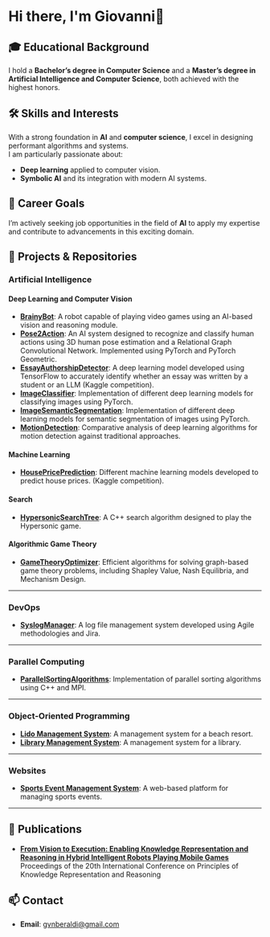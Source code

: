 # Hi there, I'm Giovanni👋

## 🎓 Educational Background  
I hold a **Bachelor’s degree in Computer Science** and a **Master’s degree in Artificial Intelligence and Computer Science**, both achieved with the highest honors.

## 🛠️ Skills and Interests
With a strong foundation in **AI** and **computer science**, I excel in designing performant algorithms and systems.  
I am particularly passionate about:
- **Deep learning** applied to computer vision.
- **Symbolic AI** and its integration with modern AI systems.

## 🚀 Career Goals
I’m actively seeking job opportunities in the field of **AI** to apply my expertise and contribute to advancements in this exciting domain.

## 📂 Projects & Repositories

### Artificial Intelligence

#### Deep Learning and Computer Vision  
- **[BrainyBot](https://github.com/DeMaCS-UNICAL/BrainyBot)**: A robot capable of playing video games using an AI-based vision and reasoning module.  
- **[Pose2Action](https://github.com/gvnberaldi/Pose2Action)**: An AI system designed to recognize and classify human actions using 3D human pose estimation and a Relational Graph Convolutional Network. Implemented using PyTorch and PyTorch Geometric.  
- **[EssayAuthorshipDetector](https://github.com/gvnberaldi/EssayAuthorshipDetector)**: A deep learning model developed using TensorFlow to accurately identify whether an essay was written by a student or an LLM (Kaggle competition).  
- **[ImageClassifier](https://github.com/gvnberaldi/ImageClassifier)**: Implementation of different deep learning models for classifying images using PyTorch.  
- **[ImageSemanticSegmentation](https://github.com/gvnberaldi/ImageSemanticSegmentation)**: Implementation of different deep learning models for semantic segmentation of images using PyTorch.  
- **[MotionDetection](https://github.com/gvnberaldi/MotionDetection)**: Comparative analysis of deep learning algorithms for motion detection against traditional approaches.

#### Machine Learning  
- **[HousePricePrediction](https://github.com/gvnberaldi/HousePricePrediction)**: Different machine learning models developed to predict house prices. (Kaggle competition).  

#### Search  
- **[HypersonicSearchTree](https://github.com/gvnberaldi/HypersonicSearchTree)**: A C++ search algorithm designed to play the Hypersonic game.  

#### Algorithmic Game Theory  
- **[GameTheoryOptimizer](https://github.com/gvnberaldi/GameTheoryOptimizer)**: Efficient algorithms for solving graph-based game theory problems, including Shapley Value, Nash Equilibria, and Mechanism Design.

---

### DevOps  
- **[SyslogManager](https://github.com/gvnberaldi/SyslogManager)**: A log file management system developed using Agile methodologies and Jira.  

---

### Parallel Computing  
- **[ParallelSortingAlgorithms](https://github.com/gvnberaldi/ParallelSortingAlgorithms)**: Implementation of parallel sorting algorithms using C++ and MPI.

---

### Object-Oriented Programming  
- **[Lido Management System](https://github.com/your-username/lido-management)**: A management system for a beach resort.  
- **[Library Management System](https://github.com/your-username/library-management)**: A management system for a library.  

---

### Websites  
- **[Sports Event Management System](https://github.com/your-username/sports-events-management)**: A web-based platform for managing sports events.  

---

## 📜 Publications  
- **[From Vision to Execution: Enabling Knowledge Representation and Reasoning in Hybrid Intelligent Robots Playing Mobile Games](https://proceedings.kr.org/2023/5/)**  
  Proceedings of the 20th International Conference on Principles of Knowledge Representation and Reasoning  

## 📫 Contact  
- **Email**: [gvnberaldi@gmail.com](mailto:gvnberaldi@gmail.com)

<!--
**gvnberaldi/gvnberaldi** is a ✨ _special_ ✨ repository because its `README.md` (this file) appears on your GitHub profile.

Here are some ideas to get you started:

- 🔭 I’m currently working on ...
- 🌱 I’m currently learning ...
- 👯 I’m looking to collaborate on ...
- 🤔 I’m looking for help with ...
- 💬 Ask me about ...
- 📫 How to reach me: ...
- 😄 Pronouns: ...
- ⚡ Fun fact: ...
-->
